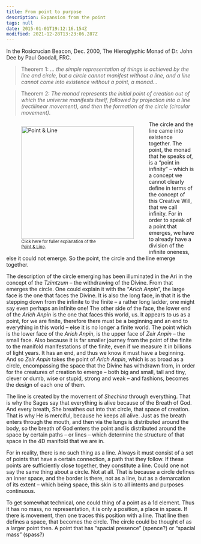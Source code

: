 ```yaml
---
title: From point to purpose
description: Expansion from the point
tags: null
date: 2015-01-01T19:12:16.154Z
modified: 2021-12-28T13:23:06.287Z
---
```


In the Rosicrucian Beacon, Dec. 2000, The Hieroglyphic Monad of Dr. John Dee by Paul Goodall, FRC.

> Theorem 1: _... the simple representation of things is achieved by the line and circle, but a circle cannot manifest without a line, and a line cannot come into existence without a point, a monad..._

> Theorem 2: _The monad represents the initial point of creation out of which the universe manifests itself, followed by projection into a line (rectilinear movement), and then the formation of the circle (circular movement)._


<figure style="float:left">
<img src="/posts/img/qkab/point.png" alt="Point & Line" width="300">
<figcaption>
<span style="font-size: 80%">Click here for fuller explanation of the <br /><a href="/posts/img/neshama/full_point.png" alt="Full evolution of the point">Point & Line</a>.</span>
</figcaption>
</figure>


The circle and the line came into existence together. The point, the monad that he speaks of, is a “point in infinity” – which is a concept we cannot clearly define in terms of the concept of this Creative Will, that we call infinity. For in order to speak of a point that emerges, we have to already have a division of the infinite oneness, else it could not emerge. So the point, the circle and the line emerge together.

The description of the circle emerging has been illuminated in the Ari in the concept of the _Tzimtzum_ – the withdrawing of the Divine. From that emerges the circle. One could explain it with the “_Arich Anpin_”, the large face is the one that faces the Divine. It is also the long face, in that it is the stepping down from the infinite to the finite – a rather long ladder, one might say even perhaps an infinite one! The other side of the face, the lower end of the _Arich Anpin_ is the one that faces this world, us. It appears to us as a point, for we are finite, therefore there must be a beginning and an end to everything in this world – else it is no longer a finite world. The point which is the lower face of the _Arich Anpin_, is the upper face of _Zeir Anpin_ – the small face. Also because it is far smaller journey from the point of the finite to the manifold manifestations of the finite, even if we measure it in billions of light years. It has an end, and thus we know it must have a beginning. And so _Zeir Anpin_ takes the point of _Arich Anpin_, which is as broad as a circle, encompassing the space that the Divine has withdrawn from, in order for the creatures of creation to emerge – both big and small, tall and tiny, clever or dumb, wise or stupid, strong and weak – and fashions, becomes the design of each one of them.

The line is created by the movement of _Shechina_ through everything. That is why the Sages say that everything is alive because of the Breath of God. And every breath, She breathes out into that circle, that space of creation. That is why He is merciful, because he keeps all alive. Just as the breath enters through the mouth, and then via the lungs is distributed around the body, so the breath of God enters the point and is distributed around the space by certain paths – or lines – which determine the structure of that space in the 4D manifold that we are in.

For in reality, there is no such thing as a line. Always it must consist of a set of points that have a certain connection, a path that they follow. If these points are sufficiently close together, they constitute a line. Could one not say the same thing about a circle. Not at all. That is because a circle defines an inner space, and the border is there, not as a line, but as a demarcation of its extent – which being space, this skin is to all intents and purposes continuous.

To get somewhat technical, one could thing of a point as a 1d element. Thus it has no mass, no representation, it is only a position, a place in space. If there is movement, then one traces this position with a line. That line then defines a space, that becomes the circle. The circle could be thought of as a larger point then. A point that has “spacial presence” (spence?) or “spacial mass” (spass?)
